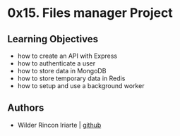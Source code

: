 # 0x15. Files manager Project

## Learning Objectives

* how to create an API with Express
* how to authenticate a user
* how to store data in MongoDB
* how to store temporary data in Redis
* how to setup and use a background worker

## Authors
- Wilder Rincon Iriarte | [github](https://github.com/wildsrincon)